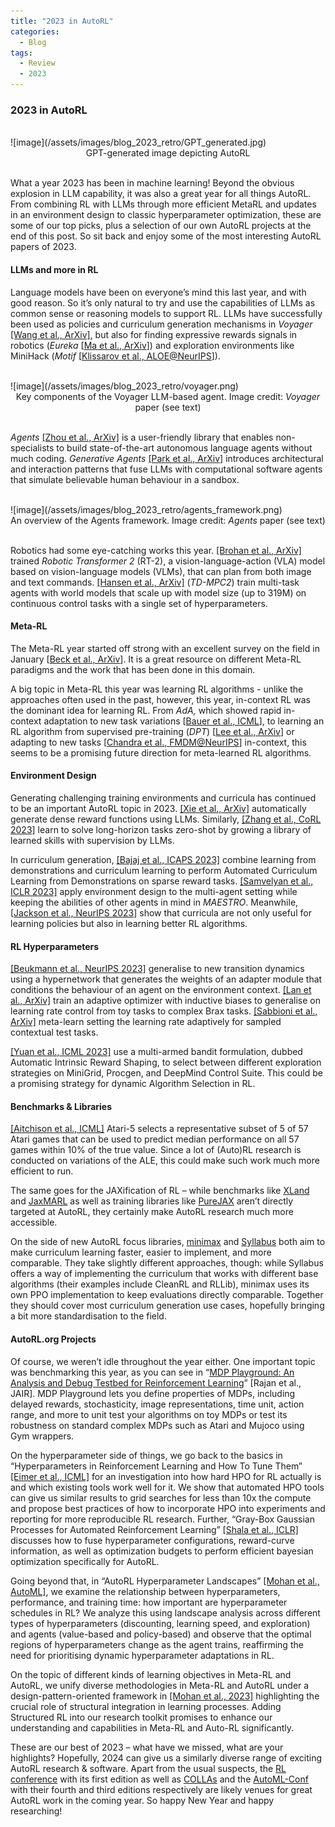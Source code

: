 ```yaml
---
title: "2023 in AutoRL"
categories:
  - Blog
tags:
  - Review
  - 2023
---
```


### 2023 in AutoRL

<br>
![image](/assets/images/blog_2023_retro/GPT_generated.jpg)
<center>GPT-generated image depicting AutoRL</center>
<br>

What a year 2023 has been in machine learning! Beyond the obvious explosion in LLM capability, it was also a great year for all things AutoRL. From combining RL with LLMs through more efficient MetaRL and updates in an environment design to classic hyperparameter optimization, these are some of our top picks, plus a selection of our own AutoRL projects at the end of this post. So sit back and enjoy some of the most interesting AutoRL papers of 2023.


#### LLMs and more in RL

Language models have been on everyone’s mind this last year, and with good reason. So it’s only natural to try and use the capabilities of LLMs as common sense or reasoning models to support RL. LLMs have successfully been used as policies and curriculum generation mechanisms in _Voyager_ [[Wang et al., ArXiv]](https://voyager.minedojo.org/), but also for finding expressive rewards signals in robotics (_Eureka_ [[Ma et al., ArXiv](https://eureka-research.github.io/)]) and exploration environments like MiniHack (_Motif_ [[Klissarov et al., ALOE@NeurIPS](https://arxiv.org/abs/2310.00166)]).

<br>
![image](/assets/images/blog_2023_retro/voyager.png)
<center>Key components of the Voyager LLM-based agent. Image credit: <em>Voyager</em> paper (see text)</center>
<br>

_Agents_ [[Zhou et al., ArXiv]](https://arxiv.org/abs/2309.07870) is a user-friendly library that enables non-specialists to build state-of-the-art autonomous language agents without much coding. _Generative Agents_ [[Park et al., ArXiv]](https://arxiv.org/abs/2304.03442) introduces architectural and interaction patterns that fuse LLMs with computational software agents that simulate believable human behaviour in a sandbox.

<br>
![image](/assets/images/blog_2023_retro/agents_framework.png)
<center>An overview of the Agents framework. Image credit: <em>Agents</em> paper (see text)</center>
<br>

Robotics had some eye-catching works this year. [[Brohan et al., ArXiv]](https://arxiv.org/abs/2307.15818) trained _Robotic Transformer 2_ (RT-2), a vision-language-action (VLA) model based on vision-language models (VLMs), that can plan from both image and text commands. [[Hansen et al., ArXiv]](https://arxiv.org/abs/2310.16828) (_TD-MPC2_) train multi-task agents with world models that scale up with model size (up to 319M) on continuous control tasks with a single set of hyperparameters.


#### Meta-RL

The Meta-RL year started off strong with an excellent survey on the field in January [[Beck et al., ArXiv](https://arxiv.org/abs/2301.08028)]. It is a great resource on different Meta-RL paradigms and the work that has been done in this domain.

A big topic in Meta-RL this year was learning RL algorithms - unlike the approaches often used in the past, however, this year, in-context RL was the dominant idea for learning RL. From _AdA,_ which showed rapid in-context adaptation to new task variations [[Bauer et al., ICML](https://arxiv.org/abs/2301.07608)], to learning an RL algorithm from supervised pre-training (_DPT_) [[Lee et al., ArXiv](https://arxiv.org/pdf/2306.14892.pdf)] or adapting to new tasks [[Chandra et al., FMDM@NeurIPS](https://arxiv.org/pdf/2312.03801.pdf)] in-context, this seems to be a promising future direction for meta-learned RL algorithms.


#### Environment Design

Generating challenging training environments and curricula has continued to be an important AutoRL topic in 2023. [[Xie et al., ArXiv]](https://arxiv.org/abs/2309.11489) automatically generate dense reward functions using LLMs. Similarly, [[Zhang et al., CoRL 2023]](https://arxiv.org/abs/2310.10021) learn to solve long-horizon tasks zero-shot by growing a library of learned skills with supervision by LLMs. 

In curriculum generation, [[Bajaj et al., ICAPS 2023]](https://ojs.aaai.org/index.php/ICAPS/article/view/27235) combine learning from demonstrations and curriculum learning to perform Automated Curriculum Learning from Demonstrations on sparse reward tasks. [[Samvelyan et al., ICLR 2023]](https://arxiv.org/pdf/2303.03376.pdf) apply environment design to the multi-agent setting while keeping the abilities of other agents in mind in _MAESTRO_. Meanwhile, [[Jackson et al., NeurIPS 2023](https://arxiv.org/pdf/2310.02782.pdf)] show that curricula are not only useful for learning policies but also in learning better RL algorithms. 


#### RL Hyperparameters

[[Beukmann et al., NeurIPS 2023]](https://arxiv.org/abs/2310.16686) generalise to new transition dynamics using a hypernetwork that generates the weights of an adapter module that conditions the behaviour of an agent on the environment context. [[Lan et al., ArXiv]](https://arxiv.org/abs/2302.01470) train an adaptive optimizer with inductive biases to generalise on learning rate control from toy tasks to complex Brax tasks. [[Sabbioni et al., ArXiv]](https://arxiv.org/abs/2306.07741) meta-learn setting the learning rate adaptively for sampled contextual test tasks.

[[Yuan et al., ICML 2023]](https://proceedings.mlr.press/v202/yuan23c/yuan23c.pdf) use a multi-armed bandit formulation, dubbed Automatic Intrinsic Reward Shaping, to select between different exploration strategies on MiniGrid, Procgen, and DeepMind Control Suite. This could be a promising strategy for dynamic Algorithm Selection in RL.


#### Benchmarks & Libraries

[[Aitchison et al., ICML]](https://proceedings.mlr.press/v202/aitchison23a/aitchison23a.pdf) Atari-5 selects a representative subset of 5 of 57 Atari games that can be used to predict median performance on all 57 games within 10% of the true value. Since a lot of (Auto)RL research is conducted on variations of the ALE, this could make such work much more efficient to run. 

The same goes for the JAXification of RL – while benchmarks like [XLand](https://github.com/corl-team/xland-minigrid) and [JaxMARL](https://github.com/FLAIROx/JaxMARL) as well as training libraries like [PureJAX](https://github.com/luchris429/purejaxrl) aren’t directly targeted at AutoRL, they certainly make AutoRL research much more accessible.

On the side of new AutoRL focus libraries, [minimax](https://github.com/facebookresearch/minimax) and [Syllabus](https://github.com/RyanNavillus/Syllabus) both aim to make curriculum learning faster, easier to implement, and more comparable. They take slightly different approaches, though: while Syllabus offers a way of implementing the curriculum that works with different base algorithms (their examples include CleanRL and RLLib), minimax uses its own PPO implementation to keep evaluations directly comparable. Together they should cover most curriculum generation use cases, hopefully bringing a bit more standardisation to the field.


#### AutoRL.org Projects

Of course, we weren’t idle throughout the year either. One important topic was benchmarking this year, as you can see in “[MDP Playground: An Analysis and Debug Testbed for Reinforcement Learning](https://jair.org/index.php/jair/article/view/14314)” [Rajan et al., JAIR]. MDP Playground lets you define properties of MDPs, including delayed rewards, stochasticity, image representations, time unit, action range, and more to unit test your algorithms on toy MDPs or test its robustness on standard complex MDPs such as Atari and Mujoco using Gym wrappers.

On the hyperparameter side of things, we go back to the basics in “Hyperparameters in Reinforcement Learning and How To Tune Them”[ [Eimer et al., ICML]](https://arxiv.org/abs/2306.01324) for an investigation into how hard HPO for RL actually is and which existing tools work well for it. We show that automated HPO tools can give us similar results to grid searches for less than 10x the compute and propose best practices of how to incorporate HPO into experiments and reporting for more reproducible RL research. Further, “Gray-Box Gaussian Processes for Automated Reinforcement Learning” [[Shala et al., ICLR]](https://openreview.net/forum?id=rmoMvptXK7M) discusses how to fuse hyperparameter configurations, reward-curve information, as well as optimization budgets to perform efficient bayesian optimization specifically for AutoRL.

Going beyond that, in “AutoRL Hyperparameter Landscapes” [[Mohan et al., AutoML]](https://arxiv.org/pdf/2304.02396.pdf), we examine the relationship between hyperparameters, performance, and training time: how important are hyperparameter schedules in RL? We analyze this using landscape analysis across different types of hyperparameters (discounting, learning speed, and exploration) and agents (value-based and policy-based) and observe that the optimal regions of hyperparameters change as the agent trains, reaffirming the need for prioritising dynamic hyperparameter adaptations in RL.

On the topic of different kinds of learning objectives in Meta-RL and AutoRL, we unify diverse methodologies in Meta-RL and AutoRL under a design-pattern-oriented framework in [[Mohan et al., 2023]](https://arxiv.org/pdf/2306.16021.pdf) highlighting the crucial role of structural integration in learning processes. Adding Structured RL into our research toolkit promises to enhance our understanding and capabilities in Meta-RL and Auto-RL significantly.

These are our best of 2023 – what have we missed, what are your highlights? Hopefully, 2024 can give us a similarly diverse range of exciting AutoRL research & software. Apart from the usual suspects, the [RL conference](https://rl-conference.cc/) with its first edition as well as [COLLAs](https://lifelong-ml.cc/) and the [AutoML-Conf](https://2024.automl.cc/) with their fourth and third editions respectively are likely venues for great AutoRL work in the coming year. So happy New Year and happy researching!

